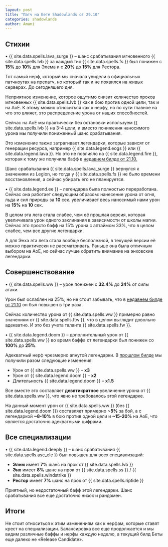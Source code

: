 ```yaml
---    
layout: post    
title: "Патч на Бете Shadowlands от 29.10"    
categories: shadowlands  
author: Amani
---    
```


## Стихии

• {{ site.data.spells.lava_surge }} – шанс срабатывания мгновенного {{ site.data.spells.lvb }} за каждый тик {{ site.data.spells.fs }} был понижен с **15%** до **10%** для Элема и с **20%** до **15%** для Рестора.

Тот самый нерф, который мы сначала увидели в официальных патчноутах на препатч, но который так и не появился на живых серверах. До сегодняшего дня.

<!--more-->

Неприятное изменение, которое ощутимо снизит количество проков мгновенных {{ site.data.spells.lvb }} как в бою против одной цели, так и на АоЕ. К этому можно относиться как к нерфу, но по сути главное на что это влияет, это распределение урона от наших способностей.

Сейчас на АоЕ мы практически без остановки используем {{ site.data.spells.lvb }} на 3-4 цели, и вместо понижения наносимого урона мы получили пониженный шанс срабатывания.

Это изменение также затрагивает легендарки, которые зависят от генерации ресурса, например {{ site.data.legend.eogs }} или  {{ site.data.legend.lava }}. Но это не повлияло на  {{ site.data.legend.fire }}, которая к тому же получила бафф в [недавнем билде от 21.10.](https://stormkeeper.ru/shadowlands/2020/10/22/patch-21-10.html)

Шанс срабатывания {{ site.data.spells.lava_surge }} вернулся к значениям из Legion, но тогда у {{ site.data.spells.fs }} не было времени восстановления, а сейчас убирать его не планируется.

• {{ site.data.legend.ee }} – легендарка была полностью переработана. Сейчас она работает следующим образом: нанесение урона от огня, льда и сил природы за **10** сек. увеличивает весь наносимый нами урон на **15%** на **10** сек. 

В целом эта лега стала слабее, чем её прошлая версия, которая увеличивала урон одного заклинания в зависимости от школы магии. Сейчас это просто бафф на 15% урона с аптаймом 33%, что в целом слабее, чем все другие легендарки.

А для Энха эта лега стала вообще бесполезной, в текущей версии её можно практически не рассматривать. Раньше она была отличным выбором на АоЕ, но сейчас лучше обратить внимание на энховские легендарки.

## Совершенствование

• {{ site.data.spells.ww }} – урон понижен с **32.4%** до **24%** от силы атаки. 

Урон был ослаблен на 25%, но не стоит забывать, что в [недавнем билде от 21.10](https://stormkeeper.ru/shadowlands/2020/10/22/patch-21-10.html) он был повышен в три раза. 

Сейчас количество урона от {{ site.data.spells.ww }} примерно равно значениям от {{ site.data.spells.ftw }}, что в целом выглядит довольно адекватно. И это без учета таланта {{ site.data.spells.fw }}.

• {{ site.data.legend.doom }} – дополнительный урон от {{ site.data.spells.ww }} во время баффа от легендарки был понижен со **100%** до **25%**.

Адекватный нерф чрезмерно апнутой легендарки. В [прошлом билде](https://stormkeeper.ru/shadowlands/2020/10/22/patch-21-10.html) мы получили разом следующие изменения:

* Урон от {{ site.data.spells.ww }} – **х3**  
* Урон от {{ site.data.legend.doom }} – **х2**  
* Длительность {{ site.data.legend.doom }} – **х1.5**  

Все вместе это составляет **девятикратное** увеличение урона от {{ site.data.spells.ww }}, что явно не требовалось этой легендарке.

На данный момент урон от {{ site.data.spells.ww }} (без {{ site.data.legend.doom }}) составляет примерно **~5%** за бой, а с легендаркой **~8-10%** в бою против одной цели и **~15-20%** на АоЕ, что является достаточно адекватными цифрами.
 
## Все специализации

• {{ site.data.legend.deeply }} – шанс срабатывания {{ site.data.spells.asc_ele }} был повышен для всех специализаций:

* **Элем** имеет **7%** шанс на прок от {{ site.data.spells.lvb }}
* **Энх** имеет **8%** шанс на прок от {{ site.data.spells.ss }} / {{ site.data.spells.windstrike }}
* **Рестор** имеет **7%** шанс на прок от {{ site.data.spells.riptide }}

Приятный, но недостаточный бафф этой легендарки. Шанс срабатывания все еще достаточно низок и рандомен.

## Итоги

Не стоит относиться к этим изменениям как к нерфам, которые ставят крест на специализации. Балансировка все еще продолжается и мы видим различные баффы и нерфы каждую неделю, а текущий билд Беты еще далеко не «Release Candidate».
